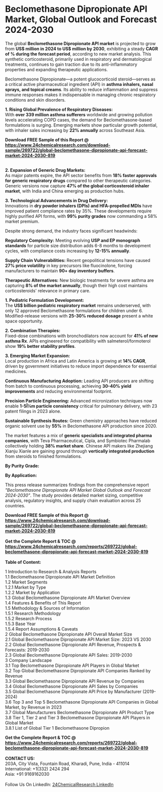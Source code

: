 <h1>Beclomethasone Dipropionate API Market, Global Outlook and Forecast 2024-2030</h1><p>The global <strong>Beclomethasone Dipropionate API market</strong> is projected to grow from <strong>US$ million in 2024 to US$ million by 2030</strong>, exhibiting a steady <strong>CAGR of % during the forecast period</strong>, according to new market analysis. This synthetic corticosteroid, primarily used in respiratory and dermatological treatments, continues to gain traction due to its anti-inflammatory properties and expanding therapeutic applications.</p><p>Beclomethasone Dipropionate—a potent glucocorticoid steroid—serves as a critical active pharmaceutical ingredient (API) in <strong>asthma inhalers, nasal sprays, and topical creams</strong>. Its ability to reduce inflammation and suppress immune responses makes it indispensable in managing chronic respiratory conditions and skin disorders.</p><p><strong>1. Rising Global Prevalence of Respiratory Diseases:</strong><br>
With <strong>over 339 million asthma sufferers</strong> worldwide and growing pollution levels accelerating COPD cases, the demand for Beclomethasone-based formulations is surging. Emerging markets show particular growth potential, with inhaler sales increasing by <strong>22% annually</strong> across Southeast Asia.</p><div><b>Download FREE Sample of this Report @ 
            <a href="https://www.24chemicalresearch.com/download-sample/269722/global-beclomethasone-dipropionate-api-forecast-market-2024-2030-819">
            https://www.24chemicalresearch.com/download-sample/269722/global-beclomethasone-dipropionate-api-forecast-market-2024-2030-819</a></b></div><br><p><strong>2. Expansion of Generic Drug Markets:</strong><br>
As major patents expire, the API sector benefits from <strong>18% faster approvals for generic respiratory drugs</strong> compared to other therapeutic categories. Generic versions now capture <strong>47% of the global corticosteroid inhaler market</strong>, with India and China emerging as production hubs.</p><p><strong>3. Technological Advancements in Drug Delivery:</strong><br>
Innovations in <strong>dry powder inhalers (DPIs) and HFA-propelled MDIs</strong> have improved patient compliance rates by 35%. These developments require highly purified API forms, with <strong>99% purity grades</strong> now commanding a 58% market premium.</p><p>Despite strong demand, the industry faces significant headwinds:</p><p><strong>Regulatory Complexity:</strong> Meeting evolving <strong>USP and EP monograph standards</strong> for particle size distribution adds 6-8 months to development cycles, with compliance costs increasing by <strong>12-15% annually</strong>.</p><p><strong>Supply Chain Vulnerabilities:</strong> Recent geopolitical tensions have caused <strong>27% price volatility</strong> in key precursors like fluocinolone, forcing manufacturers to maintain <strong>90+ day inventory buffers</strong>.</p><p><strong>Therapeutic Alternatives:</strong> New biologic treatments for severe asthma are capturing <strong>8% of the market annually</strong>, though their high cost maintains corticosteroids' relevance in primary care.</p><p><strong>1. Pediatric Formulation Development:</strong><br>
The <strong>US$ billion pediatric respiratory market</strong> remains underserved, with only 12 approved Beclomethasone formulations for children under 6. Modified-release versions with <strong>25-30% reduced dosage</strong> present a white space opportunity.</p><p><strong>2. Combination Therapies:</strong><br>
Fixed-dose combinations with bronchodilators now account for <strong>41% of new asthma Rx</strong>. APIs engineered for compatibility with salmeterol/formoterol show <strong>19% better stability profiles</strong>.</p><p><strong>3. Emerging Market Expansion:</strong><br>
Local production in Africa and Latin America is growing at <strong>14% CAGR</strong>, driven by government initiatives to reduce import dependence for essential medicines.</p><p><strong>Continuous Manufacturing Adoption:</strong> Leading API producers are shifting from batch to continuous processing, achieving <strong>30-40% yield improvements</strong> and reducing environmental footprint.</p><p><strong>Precision Particle Engineering:</strong> Advanced micronization techniques now enable <strong>1-5Î¼m particle consistency</strong> critical for pulmonary delivery, with 23 patent filings in 2023 alone.</p><p><strong>Sustainable Synthesis Routes:</strong> Green chemistry approaches have reduced organic solvent use by <strong>55%</strong> in Beclomethasone API production since 2020.</p><p>The market features a mix of <strong>generic specialists and integrated pharma companies</strong>, with Teva Pharmaceutical, Cipla, and Symbiotec Pharmalab collectively holding <strong>38% market share</strong>. Chinese API makers like Zhejiang Xianju Xianle are gaining ground through <strong>vertically integrated production</strong> from steroids to finished formulations.</p><p><strong>By Purity Grade:</strong></p><p><strong>By Application:</strong></p><p>This press release summarizes findings from the comprehensive report <em>"Beclomethasone Dipropionate API Market Global Outlook and Forecast 2024-2030"</em>. The study provides detailed market sizing, competitive analysis, regulatory insights, and supply chain evaluation across 25 countries.</p><div><b>Download FREE Sample of this Report @ 
            <a href="https://www.24chemicalresearch.com/download-sample/269722/global-beclomethasone-dipropionate-api-forecast-market-2024-2030-819">
            https://www.24chemicalresearch.com/download-sample/269722/global-beclomethasone-dipropionate-api-forecast-market-2024-2030-819</a></b></div><br><div><b>Get the Complete Report & TOC @ 
            <a href="https://www.24chemicalresearch.com/reports/269722/global-beclomethasone-dipropionate-api-forecast-market-2024-2030-819">
            https://www.24chemicalresearch.com/reports/269722/global-beclomethasone-dipropionate-api-forecast-market-2024-2030-819</a></b></div><br>
            <b>Table of Content:</b><p>1 Introduction to Research & Analysis Reports<br />
    1.1 Beclomethasone Dipropionate API Market Definition<br />
    1.2 Market Segments<br />
        1.2.1 Market by Type<br />
        1.2.2 Market by Application<br />
    1.3 Global Beclomethasone Dipropionate API Market Overview<br />
    1.4 Features & Benefits of This Report<br />
    1.5 Methodology & Sources of Information<br />
        1.5.1 Research Methodology<br />
        1.5.2 Research Process<br />
        1.5.3 Base Year<br />
        1.5.4 Report Assumptions & Caveats<br />
2 Global Beclomethasone Dipropionate API Overall Market Size<br />
    2.1 Global Beclomethasone Dipropionate API Market Size: 2023 VS 2030<br />
    2.2 Global Beclomethasone Dipropionate API Revenue, Prospects & Forecasts: 2019-2030<br />
    2.3 Global Beclomethasone Dipropionate API Sales: 2019-2030<br />
3 Company Landscape<br />
    3.1 Top Beclomethasone Dipropionate API Players in Global Market<br />
    3.2 Top Global Beclomethasone Dipropionate API Companies Ranked by Revenue<br />
    3.3 Global Beclomethasone Dipropionate API Revenue by Companies<br />
    3.4 Global Beclomethasone Dipropionate API Sales by Companies<br />
    3.5 Global Beclomethasone Dipropionate API Price by Manufacturer (2019-2024)<br />
    3.6 Top 3 and Top 5 Beclomethasone Dipropionate API Companies in Global Market, by Revenue in 2023<br />
    3.7 Global Manufacturers Beclomethasone Dipropionate API Product Type<br />
    3.8 Tier 1, Tier 2 and Tier 3 Beclomethasone Dipropionate API Players in Global Market<br />
        3.8.1 List of Global Tier 1 Beclomethasone Dipropion</p><div><b>Get the Complete Report & TOC @ 
            <a href="https://www.24chemicalresearch.com/reports/269722/global-beclomethasone-dipropionate-api-forecast-market-2024-2030-819">
            https://www.24chemicalresearch.com/reports/269722/global-beclomethasone-dipropionate-api-forecast-market-2024-2030-819</a></b></div><br><b>CONTACT US:</b><br>
            203A, City Vista, Fountain Road, Kharadi, Pune, India - 411014<br>
            International: +1(332) 2424 294<br>
            Asia: +91 9169162030 <br><br>
            Follow Us On LinkedIn: <a href="https://www.linkedin.com/company/24chemicalresearch/">24ChemicalResearch LinkedIn</a>